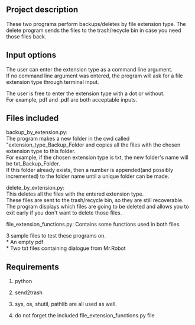 Project description
-------------------

These two programs perform backups/deletes by file extension type. 
The delete program sends the files to the trash/recycle bin in case you need those files back. 


Input options
-------------

The user can enter the extension type as a command line argument.  
If no command line argument was entered, the program will ask for a file extension type 
through terminal input.

The user is free to enter the extension type with a dot or without.  
For example, pdf and .pdf are both acceptable inputs. 


Files included
--------------

backup_by_extension.py:   
The program makes a new folder in the cwd called "extension_type_Backup_Folder and copies all the files 
with the chosen extension type to this folder.  
For example, if the chosen extension type is txt, the new folder's name will be txt_Backup_Folder.  
If this folder already exists, then a number is appended(and possibly incremented) to the folder name until a unique 
folder can be made.


delete_by_extension.py:   
This deletes all the files with the entered extension type.  
These files are sent to the trash/recycle bin, so they are still recoverable.  
The program displays which files are going to be deleted and allows you to exit early 
if you don't want to delete those files. 

file_extension_functions.py:
Contains some functions used in both files.  

3 sample files to test these programs on.  
    * An empty pdf  
    * Two txt files containing dialogue from Mr.Robot  


Requirements
------------

1) python  

2) send2trash  

3) sys, os, shutil, pathlib are all used as well.

4) do not forget the included file_extension_functions.py file


